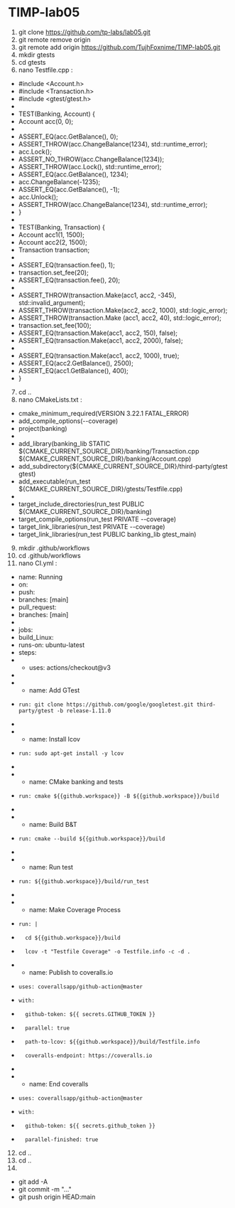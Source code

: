 # TIMP-lab05


1) git clone https://github.com/tp-labs/lab05.git
2) git remote remove origin
3) git remote add origin https://github.com/TujhFoxnime/TIMP-lab05.git
4) mkdir gtests
5) cd gtests
6) nano Testfile.cpp  :


* #include <Account.h>
* #include <Transaction.h>
* #include <gtest/gtest.h>
* 
* TEST(Banking, Account) {
* Account acc(0, 0);
* 
* ASSERT_EQ(acc.GetBalance(), 0);
* ASSERT_THROW(acc.ChangeBalance(1234), std::runtime_error);
* acc.Lock();
* ASSERT_NO_THROW(acc.ChangeBalance(1234));
* ASSERT_THROW(acc.Lock(), std::runtime_error);
* ASSERT_EQ(acc.GetBalance(), 1234);
* acc.ChangeBalance(-1235);
* ASSERT_EQ(acc.GetBalance(), -1);
* acc.Unlock();
* ASSERT_THROW(acc.ChangeBalance(1234), std::runtime_error);
* }
* 
* TEST(Banking, Transaction) {
* Account acc1(1, 1500);
* Account acc2(2, 1500);
* Transaction transaction;
* 
* ASSERT_EQ(transaction.fee(), 1);
* transaction.set_fee(20);
* ASSERT_EQ(transaction.fee(), 20);
* 
* ASSERT_THROW(transaction.Make(acc1, acc2, -345), std::invalid_argument);
* ASSERT_THROW(transaction.Make(acc2, acc2, 1000), std::logic_error);
* ASSERT_THROW(transaction.Make (acc1, acc2, 40), std::logic_error);
* transaction.set_fee(100);
* ASSERT_EQ(transaction.Make(acc1, acc2, 150), false);
* ASSERT_EQ(transaction.Make(acc1, acc2, 2000), false);
* 
* ASSERT_EQ(transaction.Make(acc1, acc2, 1000), true);
* ASSERT_EQ(acc2.GetBalance(), 2500);
* ASSERT_EQ(acc1.GetBalance(), 400);
* }


7) cd ..
8) nano CMakeLists.txt    :


* cmake_minimum_required(VERSION 3.22.1 FATAL_ERROR)
* add_compile_options(--coverage)
* project(banking)
* 
* add_library(banking_lib STATIC  ${CMAKE_CURRENT_SOURCE_DIR}/banking/Transaction.cpp 
                                ${CMAKE_CURRENT_SOURCE_DIR}/banking/Account.cpp)
* add_subdirectory(${CMAKE_CURRENT_SOURCE_DIR}/third-party/gtest gtest)
* add_executable(run_test ${CMAKE_CURRENT_SOURCE_DIR}/gtests/Testfile.cpp)
* 
* target_include_directories(run_test PUBLIC ${CMAKE_CURRENT_SOURCE_DIR}/banking)
* target_compile_options(run_test PRIVATE --coverage)
* target_link_libraries(run_test PRIVATE --coverage)
* target_link_libraries(run_test PUBLIC banking_lib gtest_main)


9) mkdir .github/workflows
10) cd .github/workflows
11) nano CI.yml    :


* name: Running
* on:
*  push:
*   branches: [main]
*  pull_request:
*   branches: [main]
*
* jobs:
*  build_Linux:
*   runs-on: ubuntu-latest
*   steps:
*   - uses: actions/checkout@v3
*
*   - name: Add GTest
*     run: git clone https://github.com/google/googletest.git third-party/gtest -b release-1.11.0
*
*   - name: Install lcov
*     run: sudo apt-get install -y lcov
* 
*   - name: CMake banking and tests
*     run: cmake ${{github.workspace}} -B ${{github.workspace}}/build
* 
*   - name: Build B&T
*     run: cmake --build ${{github.workspace}}/build
* 
*   - name: Run test
*     run: ${{github.workspace}}/build/run_test
* 
*   - name: Make Coverage Process
*     run: |
*       cd ${{github.workspace}}/build
*       lcov -t "Testfile Coverage" -o Testfile.info -c -d .
*   - name: Publish to coveralls.io
*     uses: coverallsapp/github-action@master
*     with:
*       github-token: ${{ secrets.GITHUB_TOKEN }}
*       parallel: true
*       path-to-lcov: ${{github.workspace}}/build/Testfile.info
*       coveralls-endpoint: https://coveralls.io
*
*   - name: End coveralls
*     uses: coverallsapp/github-action@master
*     with:
*       github-token: ${{ secrets.github_token }}
*       parallel-finished: true


12) cd ..
13) cd ..
14)
*    git add -A
*    git commit -m "..."
*    git push origin HEAD:main

